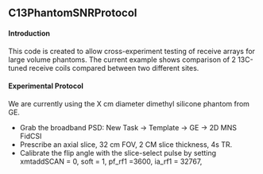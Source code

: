 ## C13PhantomSNRProtocol
#### Introduction
This code is created to allow cross-experiment testing of receive arrays for large volume phantoms. The current example shows comparison of 2 13C-tuned receive coils compared between two different sites. 
#### Experimental Protocol
We are currently using the X cm diameter dimethyl silicone phantom from GE. 
* Grab the broadband PSD: New Task -> Template -> GE -> 2D MNS FidCSI
* Prescribe an axial slice, 32 cm FOV, 2 CM slice thickness, 4s TR. 
* Calibrate the flip angle with the slice-select pulse by setting xmtaddSCAN = 0, soft = 1, pf_rf1 =3600, ia_rf1 = 32767, 


